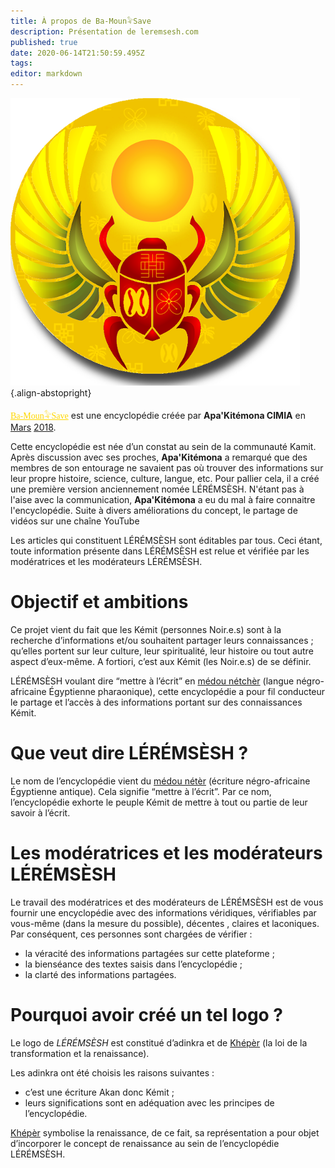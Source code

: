 ```yaml
---
title: À propos de Ba-Moun𓅝Save
description: Présentation de leremsesh.com
published: true
date: 2020-06-14T21:50:59.495Z
tags: 
editor: markdown
---
```


![ba-moun-logo.png](/images/ba-moun-save/ba-moun-logo.png){.align-abstopright}

<a href="https://save.ba-moun.com" style="font-family:'Yatra One', PT-Serif, serif;color: gold" >Ba-Moun𓅝Save</a> est une encyclopédie créée par **Apa'Kitémona CIMIA** en [Mars](/fr/encyclopédie/histoire/date/calendrier-gregorien/par-mois/mars) [2018](/fr/encyclopédie/histoire/date/calendrier-gregorien/par-annee/2018).

Cette encyclopédie est née d’un constat au sein de la communauté Kamit. Après discussion avec ses proches, **Apa'Kitémona** a remarqué que des membres de son entourage ne savaient pas où trouver des informations sur leur propre histoire, science, culture, langue, etc.
Pour pallier cela, il a créé une première version anciennement nomée LÉRÉMSÈSH. N'étant pas à l'aise avec la communication, **Apa'Kitémona** a eu du mal à faire connaitre l'encyclopédie. Suite à divers améliorations du concept, le partage de vidéos sur une chaîne YouTube

Les articles qui constituent LÉRÉMSÈSH sont éditables par tous. Ceci étant, toute information présente dans LÉRÉMSÈSH est relue et vérifiée par les modératrices et les modérateurs LÉRÉMSÈSH.

# Objectif et ambitions
Ce projet vient du fait que les Kémit (personnes Noir.e.s) sont à la recherche d’informations et/ou souhaitent partager leurs connaissances ; qu’elles portent sur leur culture, leur spiritualité, leur histoire ou tout autre aspect d’eux-même. A fortiori, c’est aux Kémit (les Noir.e.s) de se définir.

LÉRÉMSÈSH voulant dire “mettre à l’écrit” en [médou nétchèr](/ecriture/hieroglyphe/mdw-ntr) (langue négro-africaine Égyptienne pharaonique), cette encyclopédie a pour fil conducteur le partage et l’accès à des informations portant sur des connaissances Kémit.

# Que veut dire LÉRÉMSÈSH ?
Le nom de l’encyclopédie vient du [médou nétèr](/ecriture/hieroglyphe/mdw-ntr) (écriture négro-africaine Égyptienne antique). Cela signifie “mettre à l’écrit”. Par ce nom, l’encyclopédie exhorte le peuple Kémit de mettre à tout ou partie de leur savoir à l’écrit.

# Les modératrices et les modérateurs LÉRÉMSÈSH
Le travail des modératrices et des modérateurs de LÉRÉMSÈSH est de vous fournir une encyclopédie avec des informations véridiques, vérifiables par vous-même (dans la mesure du possible), décentes , claires et laconiques. Par conséquent, ces personnes sont chargées de vérifier :
* la véracité des informations partagées sur cette plateforme ;
* la bienséance des textes saisis dans l’encyclopédie ;
* la clarté des informations partagées.

# Pourquoi avoir créé un tel logo ?
Le logo de *LÉRÉMSÈSH* est constitué d’adinkra et de [Khépèr](/spiritualite/concept/afrique/nord-est/kmt/kheper) (la loi de la transformation et la renaissance).

Les adinkra ont été choisis les raisons suivantes :
* c’est une écriture Akan donc Kémit ;
* leurs significations sont en adéquation avec les principes de l’encyclopédie.

[Khépèr](/spiritualite/concept/afrique/nord-est/kmt/kheper) symbolise la renaissance, de ce fait, sa représentation a pour objet d’incorporer le concept de renaissance au sein de l’encyclopédie LÉRÉMSÈSH.
